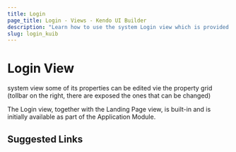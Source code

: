 ```yaml
---
title: Login
page_title: Login - Views - Kendo UI Builder
description: "Learn how to use the system Login view which is provided by the Kendo UI Builder tool for creating and managing Angular and AngularJS-based web applications."
slug: login_kuib
---
```


# Login View

system view
some of its properties can be edited vie the property grid (tollbar on the right, there are exposed the ones that can be changed)

The Login view, together with the Landing Page view, is built-in and is initially available as part of the Application Module.

## Suggested Links

